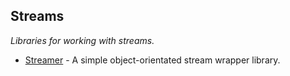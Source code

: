 
## Streams
*Libraries for working with streams.*

* [Streamer](https://github.com/fzaninotto/Streamer) - A simple object-orientated stream wrapper library.
